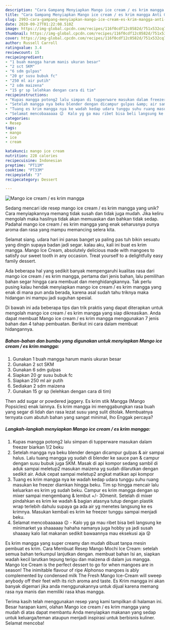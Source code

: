 ```yaml
---
description: "Cara Gampang Menyiapkan Mango ice cream / es krim mangga Anti Gagal"
title: "Cara Gampang Menyiapkan Mango ice cream / es krim mangga Anti Gagal"
slug: 2993-cara-gampang-menyiapkan-mango-ice-cream-es-krim-mangga-anti-gagal
date: 2020-09-27T01:22:08.510Z
image: https://img-global.cpcdn.com/recipes/116f0cdf12c0582d/751x532cq70/mango-ice-cream-es-krim-mangga-foto-resep-utama.jpg
thumbnail: https://img-global.cpcdn.com/recipes/116f0cdf12c0582d/751x532cq70/mango-ice-cream-es-krim-mangga-foto-resep-utama.jpg
cover: https://img-global.cpcdn.com/recipes/116f0cdf12c0582d/751x532cq70/mango-ice-cream-es-krim-mangga-foto-resep-utama.jpg
author: Russell Carroll
ratingvalue: 3.4
reviewcount: 15
recipeingredient:
- "1 buah mangga harum manis ukuran besar"
- "2 sct SKM"
- "6 sdm gulpas"
- "20 gr susu bubuk fc"
- "250 ml air putih"
- "2 sdm maizena"
- "15 gr sp lelehkan dengan cara di tim"
recipeinstructions:
- "Kupas mangga potong2 lalu simpan di tupperware masukan dalam freezer biarkan 1/2 beku"
- "Setelah mangga nya beku blender dengan dicampur gulpas &amp; air sampai halus. Lalu tuang mangga yg sudah di blender ke sauce pan &amp; campur dengan susu bubuk juga SKM. Masak di api kompor sedang sambil di aduk sampai meletup2 masukan maizena yg sudah dilarutkan dengan sedikit air. Aduk cepat sampai meletup2 angkat matikan api kompor"
- "Tuang es krim mangga nya ke wadah kedap udara tunggu suhu ruang masukan ke freezer diamkan hingga beku. Tim sp hingga mencair lalu keluarkan es krim yg sudah beku. Campur es krim mangga dengan sp mixer sampai mengembang &amp; lembut +/- 30menit. Setelah di mixer pindahkan es krim ke wadah &amp; bagian atasnya tutup dengan plastik wrap terlebih dahulu supaya ga ada air yg menetes langsung ke es krimnya. Masukan kembali es krim ke freezer tunggu sampai menjadi beku."
- "Selamat mencobaaaaaa 😉  Kalo yg ga mau ribet bisa beli langsung ke minimarket ya shaaaaay hahaha namanya juga hobby ya jadi susah shaaaay kalo liat makanan sedikit bawaannya mau eksekusi aja 😜"
categories:
- Resep
tags:
- mango
- ice
- cream

katakunci: mango ice cream 
nutrition: 228 calories
recipecuisine: Indonesian
preptime: "PT11M"
cooktime: "PT33M"
recipeyield: "3"
recipecategory: Dessert

---
```



![Mango ice cream / es krim mangga](https://img-global.cpcdn.com/recipes/116f0cdf12c0582d/751x532cq70/mango-ice-cream-es-krim-mangga-foto-resep-utama.jpg)

Sedang mencari ide resep mango ice cream / es krim mangga yang unik? Cara menyiapkannya memang tidak susah dan tidak juga mudah. Jika keliru mengolah maka hasilnya tidak akan memuaskan dan bahkan tidak sedap. Padahal mango ice cream / es krim mangga yang enak seharusnya punya aroma dan rasa yang mampu memancing selera kita.

Selamat siang. udara hari ini panas banget ya paling pas tuh bikin sesuatu yang dingin supaya badan jadi segar. kalau aku, kali ini buat es krim mangga. Mango Ice Cream, absolutely delicious made with mangoes to satisfy our sweet tooth in any occasion. Treat yourself to a delightfully easy family dessert.

Ada beberapa hal yang sedikit banyak mempengaruhi kualitas rasa dari mango ice cream / es krim mangga, pertama dari jenis bahan, lalu pemilihan bahan segar hingga cara membuat dan menghidangkannya. Tak perlu pusing kalau hendak menyiapkan mango ice cream / es krim mangga yang enak di mana pun anda berada, karena asal sudah tahu triknya maka hidangan ini mampu jadi suguhan spesial.


Di bawah ini ada beberapa tips dan trik praktis yang dapat diterapkan untuk mengolah mango ice cream / es krim mangga yang siap dikreasikan. Anda dapat membuat Mango ice cream / es krim mangga menggunakan 7 jenis bahan dan 4 tahap pembuatan. Berikut ini cara dalam membuat hidangannya.

<!--inarticleads1-->

##### Bahan-bahan dan bumbu yang digunakan untuk menyiapkan Mango ice cream / es krim mangga:

1. Gunakan 1 buah mangga harum manis ukuran besar
1. Gunakan 2 sct SKM
1. Gunakan 6 sdm gulpas
1. Siapkan 20 gr susu bubuk fc
1. Siapkan 250 ml air putih
1. Sediakan 2 sdm maizena
1. Gunakan 15 gr sp (lelehkan dengan cara di tim)


Then add sugar or powdered jaggery. Es krim stik Mangga (Mango Popsicles) enak lainnya. Es krim mangga ini menggabungkan rasa buah yang segar di lidah dan rasa lezat susu yang sulit ditolak. Membuatnya ternyata cum abutuh bahan yang sangat minimal, lho Enggak percaya? 

<!--inarticleads2-->

##### Langkah-langkah menyiapkan Mango ice cream / es krim mangga:

1. Kupas mangga potong2 lalu simpan di tupperware masukan dalam freezer biarkan 1/2 beku
1. Setelah mangga nya beku blender dengan dicampur gulpas &amp; air sampai halus. Lalu tuang mangga yg sudah di blender ke sauce pan &amp; campur dengan susu bubuk juga SKM. Masak di api kompor sedang sambil di aduk sampai meletup2 masukan maizena yg sudah dilarutkan dengan sedikit air. Aduk cepat sampai meletup2 angkat matikan api kompor
1. Tuang es krim mangga nya ke wadah kedap udara tunggu suhu ruang masukan ke freezer diamkan hingga beku. Tim sp hingga mencair lalu keluarkan es krim yg sudah beku. Campur es krim mangga dengan sp mixer sampai mengembang &amp; lembut +/- 30menit. Setelah di mixer pindahkan es krim ke wadah &amp; bagian atasnya tutup dengan plastik wrap terlebih dahulu supaya ga ada air yg menetes langsung ke es krimnya. Masukan kembali es krim ke freezer tunggu sampai menjadi beku.
1. Selamat mencobaaaaaa 😉  - Kalo yg ga mau ribet bisa beli langsung ke minimarket ya shaaaaay hahaha namanya juga hobby ya jadi susah shaaaay kalo liat makanan sedikit bawaannya mau eksekusi aja 😜


Es krim mangga yang super creamy dan mudah dibuat tanpa mesin pembuat es krim. Cara Membuat Resep Mango Mochi Ice Cream: setelah semua bahan terkumpul lanjutkan dengan. membuat bahan Isi an, siapkan wadah kecil larutkan tepung terigu dan maizena di dalam jus mangga. Mango Ice Cream is the perfect dessert to go for when mangoes are in season! The inimitable flavour of ripe Alphonso mangoes is ably complemented by condensed milk The Fresh Mango Ice-Cream will sweep anybody off their feet with its rich aroma and taste. Es Krim mangga ini akan banyak digemari jika anda menggunakannya untuk dijual karena memang rasa nya manis dan memiliki rasa khas mangga. 

Terima kasih telah menggunakan resep yang kami tampilkan di halaman ini. Besar harapan kami, olahan Mango ice cream / es krim mangga yang mudah di atas dapat membantu Anda menyiapkan makanan yang sedap untuk keluarga/teman ataupun menjadi inspirasi untuk berbisnis kuliner. Selamat mencoba!
